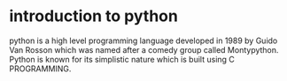 # introduction to python
python is a high level programming language developed in 1989 by Guido Van Rosson which was named after a comedy group called Montypython. Python is known for its simplistic nature which is built using C PROGRAMMING.